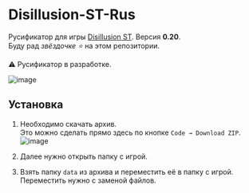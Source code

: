 # Disillusion-ST-Rus

Русификатор для игры [Disillusion ST](https://disillusionst.itch.io/disillusion-st). Версия **0.20**.  
Буду рад *звёздочке ⭐* на этом репозитории.

⚠️ Русификатор в разработке.

![image](https://github.com/FaetterP/Disillusion-ST-Rus/assets/56697273/ed518220-a240-4c11-ac1c-2b785b11ebbf)

## Установка

1) Необходимо скачать архив.  
Это можно сделать прямо здесь по кнопке `Code → Download ZIP`.  
![image](https://github.com/FaetterP/Disillusion-ST-Rus/assets/56697273/9b0870b7-cf57-4740-a4cd-c5bf4efdc5ec)

2) Далее нужно открыть папку с игрой.

3) Взять папку `data` из архива и переместить её в папку с игрой. Переместить нужно с заменой файлов.
